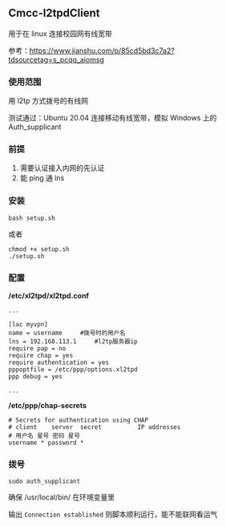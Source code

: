 ## Cmcc-l2tpdClient

用于在 linux 连接校园网有线宽带

参考：https://www.jianshu.com/p/85cd5bd3c7a2?tdsourcetag=s_pcqq_aiomsg

### 使用范围

用 l2tp 方式拨号的有线网

测试通过：Ubuntu 20.04 连接移动有线宽带，模拟 Windows 上的 Auth_supplicant

### 前提

1. 需要认证接入内网的先认证
2. 能 ping 通 lns

### 安装

```shell
bash setup.sh
```

或者

```shell
chmod +x setup.sh
./setup.sh
```

### 配置

**/etc/xl2tpd/xl2tpd.conf**

```
...

[lac myvpn]
name = username		#拨号时的用户名
lns = 192.168.113.1		#l2tp服务器ip
require pap = no
require chap = yes
require authentication = yes
pppoptfile = /etc/ppp/options.xl2tpd
ppp debug = yes

...
```

**/etc/ppp/chap-secrets**

```
# Secrets for authentication using CHAP
# client    server  secret          IP addresses
# 用户名 星号 密码 星号
username * password *
```

### 拨号

```shell
sudo auth_supplicant
```

确保 /usr/local/bin/ 在环境变量里

输出 `Connection established` 则脚本顺利运行，能不能联网看运气

